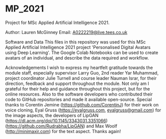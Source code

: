 # MP_2021
Project for MSc Applied Artificial Intelligence 2021.

Author: Lauren McGinney
Email: A0222219@live.tees.co.uk

Software and Data
This files in this repository was used for this MSc Applied Artificial Intelligence 2021 project 'Personalised Digital Avatars using Deep Learning'. The Google Colab Notebooks can be used to create avatars of an individual, and describe the data required and workflow.

Acknowledgements
I wish to express my heartfelt gratitude towards the module staff, especially supervisor Larry Guo, 2nd reader Yar Muhammad, project coordinator Julie Turnell and course leader Nauman Israr, for their direction, feedback and support throughout the module. Not only am I grateful for their help and guidance throughout this project, but for the online resources. 
Also to the software developers who contributed their code to GitHub repositories and made it available open-source. Special thanks to Corentin Jemine (https://github.com/CorentinJ) for their work on voice cloning, Eyal Gruss (https://eyalgruss.com, eyalgruss@gmail.com) for the image aspects, the developers of LipGAN (https://dl.acm.org/doi/10.1145/3343031.3351066) (https://github.com/Rudrabha/LipGAN) and Max Woolf (http://minimaxir.com) for the text aspect.
Thanks again!

